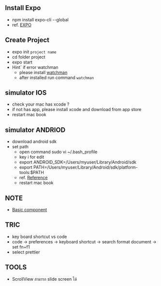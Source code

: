 ## Install Expo 
  - npm install expo-cli --global
  - ref. [EXPO](https://expo.io/learn)

## Create Project 
  - expo init `project name`
  - cd folder project
  - expo start
  - Hint` if error watchman 
    - please install [watchman](https://facebook.github.io/watchman/docs/install.html)
    - after installed run command `watchman`

## simulator IOS
  - check your mac has xcode ?
  - if not has app, please install xcode and download from app store
  - restart mac book

## simulator ANDRIOD
  - download android sdk
  - set path 
    - open command sudo vi ~/.bash_profile
    - key i for edit 
    - export ANDROID_SDK=/Users/myuser/Library/Android/sdk
    - export PATH=/Users/myuser/Library/Android/sdk/platform-tools:$PATH
    - ref. [Reference](https://docs.expo.io/versions/v36.0.0/workflow/android-studio-emulator)
    - restart mac book

## NOTE
  - [Basic component](https://facebook.github.io/react-native/docs/components-and-apis) 

## TRIC
  - key board shortcut vs code
  - code -> preferences -> keyboard shortcut -> search format document -> set fn+f1 
  - select prettier

## TOOLS
  - ScrollView สามารถ slide screen ได้